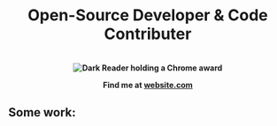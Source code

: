 <p>
  <h1 align="center"><b>Open-Source Developer & Code Contributer</h1>
</p>

<p align="center">


              
<br/>
<!-- <img alt="Sample Work" border="0" height="236" src="https://darkreader.org/images/darkreader-cup.png" title="Sample Work" width="1024" height = "512"/>
  <br/> -->
<img src="/images/darkreader-cup.png" alt="Dark Reader holding a Chrome award">

<p align="center">Find me at <a href="http://website.com">website.com</a></p>

</p>




## Some work:

